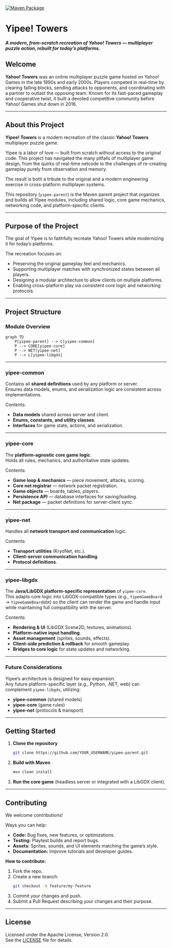 [![Maven Package](https://github.com/blakbro2k/Yipee/actions/workflows/maven-publish.yml/badge.svg)](https://github.com/blakbro2k/Yipee/actions/workflows/maven-publish.yml)  
# Yipee! Towers  
**_A modern, from-scratch recreation of Yahoo! Towers — multiplayer puzzle action, rebuilt for today’s platforms._**

## Welcome

**Yahoo! Towers** was an online multiplayer puzzle game hosted on Yahoo! Games in the late 1990s and early 2000s. Players competed in real-time by clearing falling blocks, sending attacks to opponents, and coordinating with a partner to outlast the opposing team. Known for its fast-paced gameplay and cooperative twist, it built a devoted competitive community before Yahoo! Games shut down in 2016.

---

## About this Project

**Yipee! Towers** is a modern recreation of the classic **Yahoo! Towers** multiplayer puzzle game.

Yipee is a labor of love — built from scratch without access to the original code. This project has navigated the many pitfalls of multiplayer game design, from the quirks of real-time netcode to the challenges of re-creating gameplay purely from observation and memory.

The result is both a tribute to the original and a modern engineering exercise in cross-platform multiplayer systems.

This repository (`yipee-parent`) is the Maven parent project that organizes and builds all Yipee modules, including shared logic, core game mechanics, networking code, and platform-specific clients.

---

## Purpose of the Project

The goal of Yipee is to faithfully recreate Yahoo! Towers while modernizing it for today’s platforms.

The recreation focuses on:
- Preserving the original gameplay feel and mechanics.
- Supporting multiplayer matches with synchronized states between all players.
- Designing a modular architecture to allow clients on multiple platforms.
- Enabling cross-platform play via consistent core logic and networking protocols.

---

## Project Structure

### Module Overview

```mermaid
graph TD
    P[yipee-parent] --> C[yipee-common]
    P --> CORE[yipee-core]
    P --> NET[yipee-net]
    P --> L[yipee-libgdx]
```

---

### **yipee-common**
Contains all **shared definitions** used by any platform or server.  
Ensures data models, enums, and serialization logic are consistent across implementations.

Contents:
- **Data models** shared across server and client.
- **Enums, constants, and utility classes**.
- **Interfaces** for game state, actions, and serialization.

---

### **yipee-core**
The **platform-agnostic core game logic**.  
Holds all rules, mechanics, and authoritative state updates.

Contents:
- **Game loop & mechanics** — piece movement, attacks, scoring.
- **Core net registrar** — network packet registration.
- **Game objects** — boards, tables, players.
- **Persistence API** — database interfaces for saving/loading.
- **Net package** — packet definitions for server-client sync.

---

### **yipee-net**
Handles all **network transport and communication** logic.

Contents:
- **Transport utilities** (KryoNet, etc.).
- **Client-server communication handling**.
- **Protocol definitions**.

---

### **yipee-libgdx**
The **Java/LibGDX platform-specific representation** of `yipee-core`.  
This adapts core logic into LibGDX-compatible types (e.g., `YipeeGameBoard` → `YipeeGameBoardGDX`) so the client can render the game and handle input while maintaining full compatibility with the server.

Contents:
- **Rendering & UI** (LibGDX Scene2D, textures, animations).
- **Platform-native input handling**.
- **Asset management** (sprites, sounds, effects).
- **Client-side prediction & rollback** for smooth gameplay.
- **Bridges to core logic** for state updates and networking.

---

### **Future Considerations**
Yipee’s architecture is designed for easy expansion.  
Any future platform-specific layer (e.g., Python, .NET, web) can complement `yipee-libgdx`, utilizing:
- **yipee-common** (shared models)
- **yipee-core** (game rules)
- **yipee-net** (protocols & transport)

---

## Getting Started

1. **Clone the repository**
   ```bash
   git clone https://github.com/YOUR_USERNAME/yipee-parent.git
   ```
2. **Build with Maven**
   ```bash
   mvn clean install
   ```
3. **Run the core game** (headless server or integrated with a LibGDX client).

---

## Contributing

We welcome contributions!

Ways you can help:
- **Code:** Bug fixes, new features, or optimizations.
- **Testing:** Playtest builds and report bugs.
- **Assets:** Sprites, sounds, and UI elements matching the game’s style.
- **Documentation:** Improve tutorials and developer guides.

**How to contribute:**
1. Fork the repo.
2. Create a new branch:
   ```bash
   git checkout -b feature/my-feature
   ```
3. Commit your changes and push.
4. Submit a Pull Request describing your changes and their purpose.

---

## License

Licensed under the Apache License, Version 2.0.  
See the [LICENSE](LICENSE) file for details.
